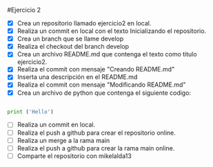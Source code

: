 #Ejercicio 2

* [X] Crea un repositorio llamado ejercicio2 en local.
* [X] Realiza un commit en local con el texto Inicializando el repositorio.
* [X] Crea un branch que se llame develop
* [X] Realiza el checkout del branch develop
* [X] Crea un archivo README.md que contenga el texto como titulo ejercicio2.
* [X] Realiza el commit con mensaje "Creando README.md"
* [X] Inserta una descripción en el README.md
* [X] Realiza el commit con mensaje "Modificando README.md"
* [X] Crea un archivo de python que contenga el siguiente codigo:

```python

print ('Hello')
```

* [ ] Realiza un commit en local.
* [ ] Realiza el push a github para crear el repositorio online.
* [ ] Realiza un merge a la rama main
* [ ] Realiza el push a github para crear la rama main online.
* [ ] Comparte el repositorio con mikelalda13
